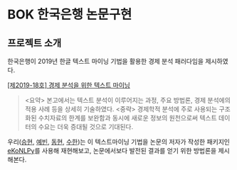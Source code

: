 # BOK 한국은행 논문구현

## 프로젝트 소개


한국은행이 2019년 한글 텍스트 마이닝 기법을 활용한 경제 분석 패러다임을 제시하였다.

[[제2019-18호] 경제 분석을 위한 텍스트 마이닝](https://www.bok.or.kr/portal/bbs/P0002454/view.do?nttId=10052281&menuNo=200431&pageIndex=1)
> <요약>
> 본고에서는 텍스트 분석이 이루어지는 과정, 주요 방법론, 경제 분석에의 적용 사례 등을 상세히 기술하였다. <중략> 경제학적 분석에 주로 사용되는 구조화된 수치자료의 한계를 보완함과 동시에 새로운 정보의 원천으로써 텍스트 데이터의 수요는 더욱 증대될 것으로 기대된다. 

우리([승현](https://github.com/seunghyunmoon2/), [예빈](https://github.com/Yeabin-Lim), [동현](https://github.com/soraidaaaaa), [수한](https://github.com/shawnbae))는 이 텍스트마이닝 기법을 논문의 저자가 작성한 패키지인 [eKoNLPy](https://github.com/entelecheia/eKoNLPy)를 사용해 재현해보고, 논문에서보다 발전된 결과를 얻기 위한 방법론을 제시해본다.

